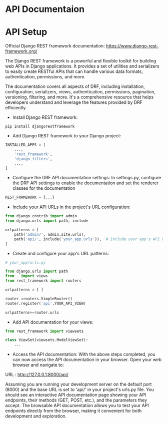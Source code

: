 # API Documentaion

# API Setup

Official Django REST framework documentation: https://www.django-rest-framework.org/

The Django REST framework is a powerful and flexible toolkit for building web APIs in Django applications. It provides a set of utilities and serializers to easily create RESTful APIs that can handle various data formats, authentication, permissions, and more.

The documentation covers all aspects of DRF, including installation, configuration, serializers, views, authentication, permissions, pagination, versioning, filtering, and more. It's a comprehensive resource that helps developers understand and leverage the features provided by DRF efficiently.

* Install Django REST framework:

```shell
pip install djangorestframework
```

* Add Django REST framework to your Django project:

```python
INSTALLED_APPS = [
    ...,
    'rest_framework',
    'django_filters',
    ...,
]
```

* Configure the DRF API documentation settings:
    In settings.py, configure the DRF API settings to enable the documentation and set the renderer classes for the documentation
```python
REST_FRAMEWORK = {...}
```

* Include your API URLs in the project's URL configuration:

```python
from django.contrib import admin
from django.urls import path, include

urlpatterns = [
    path('admin/', admin.site.urls),
    path('api/', include('your_app.urls')),  # Include your app's API URLs
]
```

* Create and configure your app's URL patterns:

```python
# your_app/urls.py

from django.urls import path
from . import views
from rest_framework import routers

urlpatterns = [ ]

router =routers.SimpleRouter()
router.register('api',YOUR_API_VIEW)

urlpatterns+=router.urls

```

* Add API documentation for your views:

```python
from rest_framework import viewsets

class ViewSet(viewsets.ModelViewSet):
    ...
```

* Access the API documentation:
    With the above steps completed, you can now access the API documentation in your browser. Open your web browser and navigate to:

URL :   http://127.0.0.1:8000/api/


Assuming you are running your development server on the default port (8000) and the base URL is set to 'api/' in your project's urls.py file.
You should see an interactive API documentation page showing your API endpoints, their methods (GET, POST, etc.), and the parameters they accept. The browsable API documentation allows you to test your API endpoints directly from the browser, making it convenient for both development and exploration.
